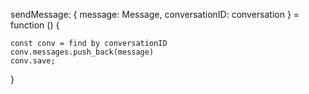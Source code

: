 sendMessage: {
    message: Message,
    conversationID: conversation
} = function () {

    const conv = find by conversationID
    conv.messages.push_back(message)
    conv.save;
}